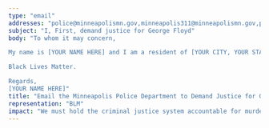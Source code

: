 ```yaml
---
type: "email"
addresses: "police@minneapolismn.gov,minneapolis311@minneapolismn.gov,policereview@minneapolismn.gov"
subject: "I, First, demand justice for George Floyd"
body: "To whom it may concern,

My name is [YOUR NAME HERE] and I am a resident of [YOUR CITY, YOUR STATE]. I’m emailing today on behalf of the George Floyd case. I’m calling for the prosecution of Derek Chauvin #1087 and his partner Tou Thao #7162 to the fullest extent of the law and that you will not rest until that happens. George Floyd was arrested under an implied, non-violent crime and bystanders claim that he never resisted his arrest. The approach that the officers chose to take was one that resulted in murder and must not be taken lightly.

Black Lives Matter.

Regards,
[YOUR NAME HERE]"
title: "Email the Minneapolis Police Department to Demand Justice for George Floyd"
representation: "BLM"
impact: "We must hold the criminal justice system accountable for murders, brutality, and unjust charges against the Black community."
---
```


